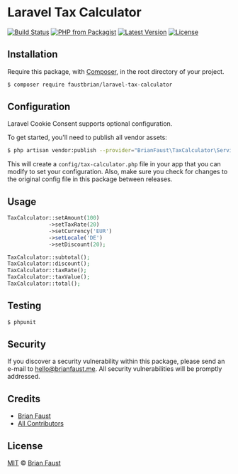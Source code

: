 # Laravel Tax Calculator

[![Build Status](https://img.shields.io/travis/faustbrian/Laravel-Tax-Calculator/master.svg?style=flat-square)](https://travis-ci.org/faustbrian/Laravel-Tax-Calculator)
[![PHP from Packagist](https://img.shields.io/packagist/php-v/faustbrian/laravel-tax-calculator.svg?style=flat-square)]()
[![Latest Version](https://img.shields.io/github/release/faustbrian/Laravel-Tax-Calculator.svg?style=flat-square)](https://github.com/faustbrian/Laravel-Tax-Calculator/releases)
[![License](https://img.shields.io/packagist/l/faustbrian/Laravel-Tax-Calculator.svg?style=flat-square)](https://packagist.org/packages/faustbrian/Laravel-Tax-Calculator)

## Installation

Require this package, with [Composer](https://getcomposer.org/), in the root directory of your project.

``` bash
$ composer require faustbrian/laravel-tax-calculator
```

## Configuration

Laravel Cookie Consent supports optional configuration.

To get started, you'll need to publish all vendor assets:

```bash
$ php artisan vendor:publish --provider="BrianFaust\TaxCalculator\ServiceProvider"
```

This will create a `config/tax-calculator.php` file in your app that you can modify to set your configuration. Also, make sure you check for changes to the original config file in this package between releases.

## Usage

``` php
TaxCalculator::setAmount(100)
             ->setTaxRate(20)
             ->setCurrency('EUR')
             ->setLocale('DE')
             ->setDiscount(20);

TaxCalculator::subtotal();
TaxCalculator::discount();
TaxCalculator::taxRate();
TaxCalculator::taxValue();
TaxCalculator::total();
```

## Testing

``` bash
$ phpunit
```

## Security

If you discover a security vulnerability within this package, please send an e-mail to hello@brianfaust.me. All security vulnerabilities will be promptly addressed.

## Credits

- [Brian Faust](https://github.com/faustbrian)
- [All Contributors](../../contributors)

## License

[MIT](LICENSE) © [Brian Faust](https://brianfaust.me)
